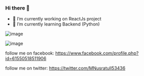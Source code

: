 ### Hi there 👋

- 🔭 I’m currently working on ReactJs project
- 🌱 I’m currently learning Backend (Python)

![image](https://github.com/mubinanusratullayeva/mubinanusratullayeva/assets/123224054/e515d6f9-ac1f-4af6-a899-1cf98c0e4206)


  
  
  
  ![image](https://github.com/mubinanusratullayeva/mubinanusratullayeva/assets/123224054/5ba26a46-10e2-4eea-b12a-6e0067da0a3e)


follow me on facebook: https://www.facebook.com/profile.php?id=61550518511906

follow me on twitter: https://twitter.com/MNusratull53436



<!--
**mubinanusratullayeva/mubinanusratullayeva** is a ✨ _special_ ✨ repository because its `README.md` (this file) appears on your GitHub profile.

Here are some ideas to get you started:

- 🔭 I’m currently working on ReactJs project
- 🌱 I’m currently learning Backend
- 👯 I’m looking to collaborate on ...
- 🤔 I’m looking for help with ...
- 💬 Ask me about ...
- 📫 How to reach me: ...
- 😄 Pronouns: ...
- ⚡ Fun fact: ...
-->
